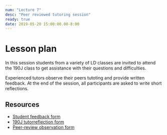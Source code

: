 ```yaml
---
num: "Lecture 7"
desc: "Peer reviewed tutoring session"
ready: true
date: 2019-05-20 15:00:00.00-8:00
---
```


# Lesson plan

In this session students from a variety of LD classes are invited to attend the 190J class to get assistance with their questions and difficulties. 

Experienced tutors observe their peers tutoting and provide written feedback. At the end of the session, all participants are asked to write short reflections.

## Resources

* [Student feedback form](https://goo.gl/forms/QODSYyKmglQLvChS2)
* [190J tutorreflection form](https://goo.gl/forms/qjymlstPbSpG0Gvj1)
* [Peer-review observation form](https://goo.gl/forms/4i4wqGfpeCUIgkZr2)
